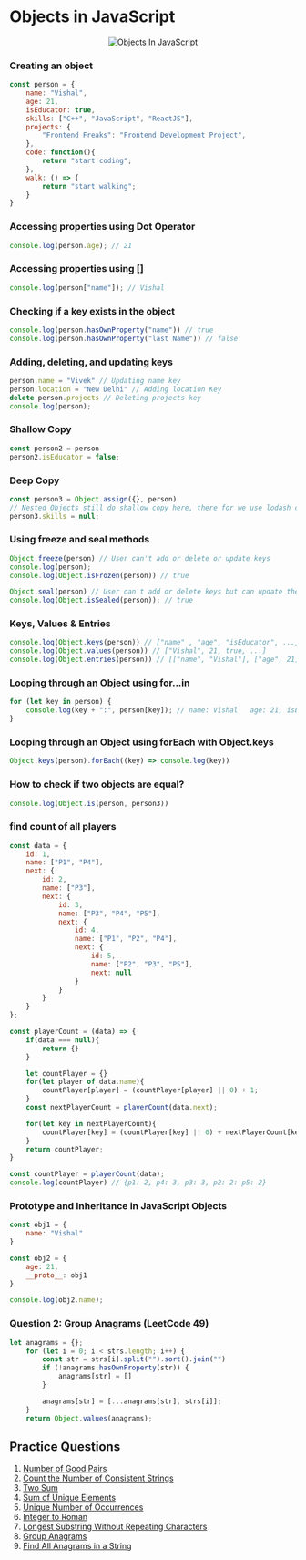 # Objects in JavaScript

<p align="center">
  <a href="https://youtube.com/live/pYTNGZERlQY">
  <img src="https://img.youtube.com/vi/pYTNGZERlQY/0.jpg" alt="Objects In JavaScript" />
  </a>
</p>

### Creating an object
```javascript
const person = {
    name: "Vishal",
    age: 21,
    isEducator: true,
    skills: ["C++", "JavaScript", "ReactJS"],
    projects: {
        "Frontend Freaks": "Frontend Development Project",
    },
    code: function(){
        return "start coding";
    },
    walk: () => {
        return "start walking";
    }
}
```

### Accessing properties using Dot Operator
```javascript
console.log(person.age); // 21
```

### Accessing properties using []
```javascript
console.log(person["name"]); // Vishal
```

### Checking if a key exists in the object
```javascript
console.log(person.hasOwnProperty("name")) // true
console.log(person.hasOwnProperty("last Name")) // false
```

### Adding, deleting, and updating keys
```javascript
person.name = "Vivek" // Updating name key 
person.location = "New Delhi" // Adding location Key
delete person.projects // Deleting projects key
console.log(person);
```

### Shallow Copy
```javascript
const person2 = person
person2.isEducator = false;
```

### Deep Copy
```javascript
const person3 = Object.assign({}, person)
// Nested Objects still do shallow copy here, there for we use lodash cloneDeep method(out of scope for this course)
person3.skills = null;
```

### Using freeze and seal methods
```javascript
Object.freeze(person) // User can't add or delete or update keys
console.log(person);
console.log(Object.isFrozen(person)) // true
```

```javascript
Object.seal(person) // User can't add or delete keys but can update the value
console.log(Object.isSealed(person)); // true
```

### Keys, Values & Entries
```javascript
console.log(Object.keys(person)) // ["name" , "age", "isEducator", ...]
console.log(Object.values(person)) // ["Vishal", 21, true, ...]
console.log(Object.entries(person)) // [["name", "Vishal"], ["age", 21], ["isEducator", true], ...]
```

### Looping through an Object using for...in
```javascript
for (let key in person) {
    console.log(key + ":", person[key]); // name: Vishal   age: 21, isEducator: true ...
}
```

### Looping through an Object using forEach with Object.keys
```javascript
Object.keys(person).forEach((key) => console.log(key))
```
### How to check if two objects are equal?
```javascript
console.log(Object.is(person, person3))
```

### find count of all players

```javascript
const data = {
    id: 1,
    name: ["P1", "P4"],
    next: {
        id: 2,
        name: ["P3"],
        next: {
            id: 3,
            name: ["P3", "P4", "P5"],
            next: {
                id: 4,
                name: ["P1", "P2", "P4"],
                next: {
                    id: 5,
                    name: ["P2", "P3", "P5"],
                    next: null
                }
            }
        }
    }
};

const playerCount = (data) => {
    if(data === null){
        return {}
    }

    let countPlayer = {}
    for(let player of data.name){
        countPlayer[player] = (countPlayer[player] || 0) + 1;
    }
    const nextPlayerCount = playerCount(data.next);

    for(let key in nextPlayerCount){
        countPlayer[key] = (countPlayer[key] || 0) + nextPlayerCount[key]
    }
    return countPlayer;
}

const countPlayer = playerCount(data);
console.log(countPlayer) // {p1: 2, p4: 3, p3: 3, p2: 2: p5: 2}
```

### Prototype and Inheritance in JavaScript Objects

```javascript
const obj1 = {
    name: "Vishal"
}

const obj2 = {
    age: 21,
    __proto__: obj1
}

console.log(obj2.name);
```

### Question 2: Group Anagrams (LeetCode 49)

```javascript
let anagrams = {};
    for (let i = 0; i < strs.length; i++) {
        const str = strs[i].split("").sort().join("")
        if (!anagrams.hasOwnProperty(str)) {
            anagrams[str] = []
        }

        anagrams[str] = [...anagrams[str], strs[i]];
    }
    return Object.values(anagrams);
```

## Practice Questions

1. [Number of Good Pairs](https://leetcode.com/problems/number-of-good-pairs/)
2. [Count the Number of Consistent Strings](https://leetcode.com/problems/count-the-number-of-consistent-strings/)
3. [Two Sum](https://leetcode.com/problems/two-sum/)
4. [Sum of Unique Elements](https://leetcode.com/problems/sum-of-unique-elements/)
5. [Unique Number of Occurrences](https://leetcode.com/problems/unique-number-of-occurrences/)
6. [Integer to Roman](https://leetcode.com/problems/integer-to-roman/)
7. [Longest Substring Without Repeating Characters](https://leetcode.com/problems/longest-substring-without-repeating-characters/)
8. [Group Anagrams](https://leetcode.com/problems/group-anagrams/)
9. [Find All Anagrams in a String](https://leetcode.com/problems/find-all-anagrams-in-a-string/)
